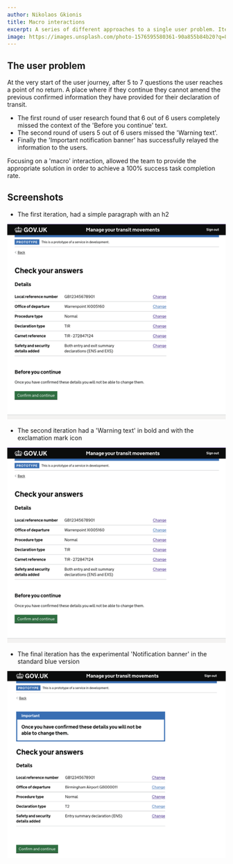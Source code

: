 ```yaml
---
author: Nikolaos Gkionis
title: Macro interactions
excerpt: A series of different approaches to a single user problem. Iterations based on User Research. Achieving a 100% success task completion rate.
image: https://images.unsplash.com/photo-1576595580361-90a855b84b20?q=80&w=3174&auto=format&fit=crop&ixlib=rb-4.0.3&ixid=M3wxMjA3fDB8MHxwaG90by1wYWdlfHx8fGVufDB8fHx8fA%3D%3D
---
```


## The user problem

At the very start of the user journey, after 5 to 7 questions the user reaches a point of no return. A place where if they continue they cannot amend the previous confirmed information they have provided for their declaration of transit.

- The first round of user research found that 6 out of 6 users completely missed the context of the 'Before you continue' text.
- The second round of users 5 out of 6 users missed the 'Warning text'.
- Finally the 'Important notification banner' has successfully relayed the information to the users.

Focusing on a 'macro' interaction, allowed the team to provide the appropriate solution in order to achieve a 100% success task completion rate.

## Screenshots

- The first iteration, had a simple paragraph with an h2

![A homepage](/src/assets/images/cya-paragraph.png)
<br>

- The second iteration had a 'Warning text' in bold and with the exclamation mark icon

![A text input](/src/assets/images/cya-paragraph.png)
<br>

- The final iteration has the experimental 'Notification banner' in the standard blue version

![An error message](/src/assets/images/cya-important.png)
